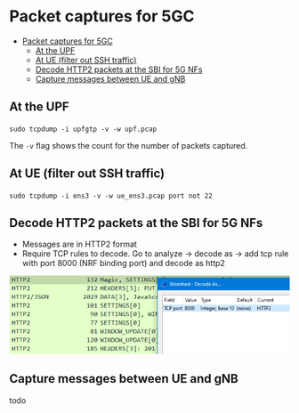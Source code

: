 # Packet captures for 5GC

- [Packet captures for 5GC](#packet-captures-for-5gc)
  - [At the UPF](#at-the-upf)
  - [At UE (filter out SSH traffic)](#at-ue-filter-out-ssh-traffic)
  - [Decode HTTP2 packets at the SBI for 5G NFs](#decode-http2-packets-at-the-sbi-for-5g-nfs)
  - [Capture messages between UE and gNB](#capture-messages-between-ue-and-gnb)

## At the UPF
`sudo tcpdump -i upfgtp -v -w upf.pcap`

The `-v` flag shows the count for the number of packets captured.


## At UE (filter out SSH traffic)
`sudo tcpdump -i ens3 -v -w ue_ens3.pcap port not 22`

## Decode HTTP2 packets at the SBI for 5G NFs
- Messages are in HTTP2 format
- Require TCP rules to decode. Go to analyze -> decode as -> add tcp rule with port 8000 (NRF binding port) and decode as http2

![decode_http2](images/decode_http2.png)

## Capture messages between UE and gNB
todo